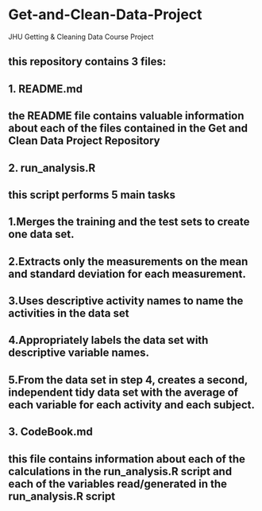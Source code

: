 # Get-and-Clean-Data-Project
JHU Getting &amp; Cleaning Data Course Project 

## this repository contains 3 files: 
## 1. README.md
## the README file contains valuable information about each of the files contained in the Get and Clean Data Project Repository 

## 2. run_analysis.R 
## this script performs 5 main tasks
##    1.Merges the training and the test sets to create one data set.
##    2.Extracts only the measurements on the mean and standard deviation         for each measurement.
##    3.Uses descriptive activity names to name the activities in the data          set
##    4.Appropriately labels the data set with descriptive variable names.
##    5.From the data set in step 4, creates a second, independent tidy             data set with the average of each variable for each activity and            each subject.

## 3. CodeBook.md
## this file contains information about each of the calculations in the run_analysis.R script and each of the variables read/generated in the run_analysis.R script 